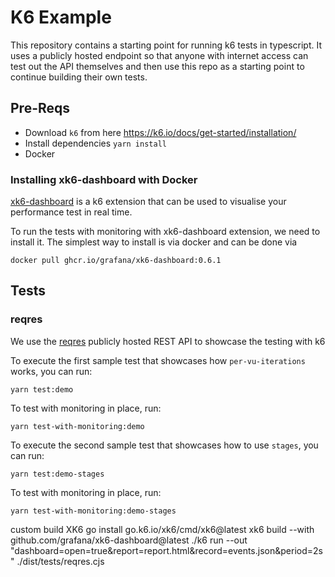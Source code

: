 # K6 Example

This repository contains a starting point for running k6 tests in typescript. It uses a publicly hosted endpoint so that anyone with internet access can test out the API themselves and then use this repo as a starting point to continue building their own tests.

## Pre-Reqs

- Download `k6` from here https://k6.io/docs/get-started/installation/
- Install dependencies `yarn install`
- Docker

### Installing xk6-dashboard with Docker

[xk6-dashboard](https://github.com/grafana/xk6-dashboard) is a k6 extension that can be used to visualise your performance test in real time.

To run the tests with monitoring with xk6-dashboard extension, we need to install it. The simplest way to install is via docker and can be done via

`docker pull ghcr.io/grafana/xk6-dashboard:0.6.1`

## Tests

### reqres

We use the [reqres](https://reqres.in/) publicly hosted REST API to showcase the testing with k6

To execute the first sample test that showcases how `per-vu-iterations` works, you can run:

`yarn test:demo`

To test with monitoring in place, run:

`yarn test-with-monitoring:demo`

To execute the second sample test that showcases how to use `stages`, you can run:

`yarn test:demo-stages`

To test with monitoring in place, run:

`yarn test-with-monitoring:demo-stages`

custom build XK6
go install go.k6.io/xk6/cmd/xk6@latest
xk6 build --with github.com/grafana/xk6-dashboard@latest
./k6 run --out "dashboard=open=true&report=report.html&record=events.json&period=2s" ./dist/tests/reqres.cjs
